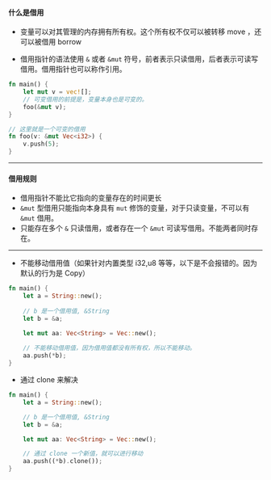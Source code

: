 #### 什么是借用

- 变量可以对其管理的内存拥有所有权。这个所有权不仅可以被转移 move ，还可以被借用 borrow 

- 借用指针的语法使用 `&` 或者 `&mut` 符号，前者表示只读借用，后者表示可读写借用。借用指针也可以称作引用。



```rust
fn main() {
    let mut v = vec![];
  	// 可变借用的前提是，变量本身也是可变的。
    foo(&mut v);
}

// 这里就是一个可变的借用
fn foo(v: &mut Vec<i32>) {
    v.push(5);
}
```

---

#### 借用规则

- 借用指针不能比它指向的变量存在的时间更长
- `&mut` 型借用只能指向本身具有 `mut` 修饰的变量，对于只读变量，不可以有 `&mut` 借用。
- 只能存在多个 `&` 只读借用，或者存在一个 `&mut` 可读写借用。不能两者同时存在。

---

- 不能移动借用值（如果针对内置类型 i32,u8 等等，以下是不会报错的。因为默认的行为是 Copy）

```rust
fn main() {
    let a = String::new();
  
  	// b 是一个借用值, &String
    let b = &a;

    let mut aa: Vec<String> = Vec::new();
  	
  	// 不能移动借用值，因为借用值都没有所有权，所以不能移动。
    aa.push(*b);
}
```

- 通过 clone 来解决

```rust
fn main() {
    let a = String::new();

    // b 是一个借用值, &String
    let b = &a;

    let mut aa: Vec<String> = Vec::new();

    // 通过 clone 一个新值，就可以进行移动
    aa.push((*b).clone());
}
```

